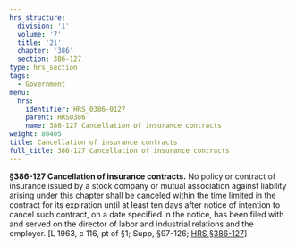 ```yaml
---
hrs_structure:
  division: '1'
  volume: '7'
  title: '21'
  chapter: '386'
  section: 386-127
type: hrs_section
tags:
  - Government
menu:
  hrs:
    identifier: HRS_0386-0127
    parent: HRS0386
    name: 386-127 Cancellation of insurance contracts
weight: 80405
title: Cancellation of insurance contracts
full_title: 386-127 Cancellation of insurance contracts
---
```

**§386-127 Cancellation of insurance contracts.** No policy or contract of insurance issued by a stock company or mutual association against liability arising under this chapter shall be canceled within the time limited in the contract for its expiration until at least ten days after notice of intention to cancel such contract, on a date specified in the notice, has been filed with and served on the director of labor and industrial relations and the employer. [L 1963, c 116, pt of §1; Supp, §97-126; [HRS §386-127](/title-21/chapter-386/section-386-127/)]